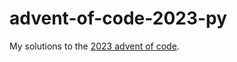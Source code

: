 # advent-of-code-2023-py

My solutions to the [2023 advent of code](https://adventofcode.com/2023).

